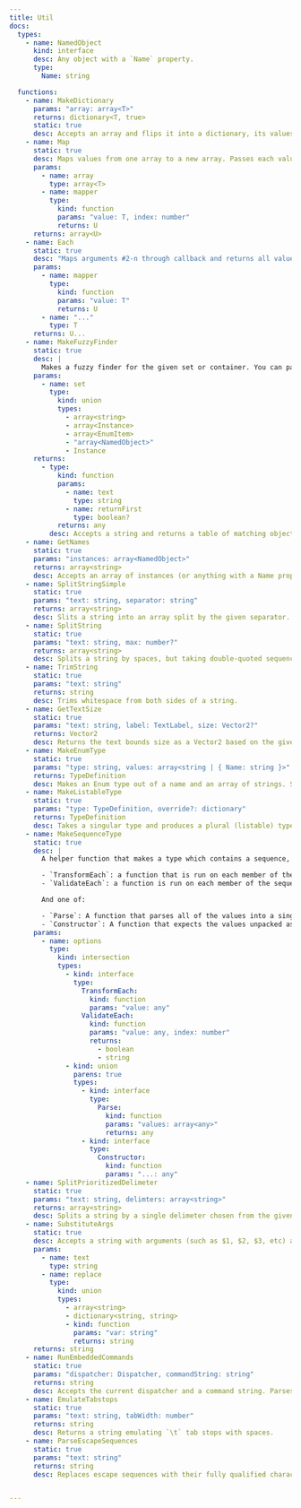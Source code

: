```yaml
---
title: Util
docs:
  types:
    - name: NamedObject
      kind: interface
      desc: Any object with a `Name` property.
      type:
        Name: string

  functions:
    - name: MakeDictionary
      params: "array: array<T>"
      returns: dictionary<T, true>
      static: true
      desc: Accepts an array and flips it into a dictionary, its values becoming keys in the dictionary with the value of `true`.
    - name: Map
      static: true
      desc: Maps values from one array to a new array. Passes each value through the given callback and uses its return value in the same position in the new array.
      params:
        - name: array
          type: array<T>
        - name: mapper
          type:
            kind: function
            params: "value: T, index: number"
            returns: U
      returns: array<U>
    - name: Each
      static: true
      desc: "Maps arguments #2-n through callback and returns all values as tuple."
      params:
        - name: mapper
          type:
            kind: function
            params: "value: T"
            returns: U
        - name: "..."
          type: T
      returns: U...
    - name: MakeFuzzyFinder
      static: true
      desc: |
        Makes a fuzzy finder for the given set or container. You can pass an array of strings, array of instances, array of EnumItems, array of dictionaries with a Name key or an instance (in which case its children will be used).
      params:
        - name: set
          type:
            kind: union
            types:
              - array<string>
              - array<Instance>
              - array<EnumItem>
              - "array<NamedObject>"
              - Instance
      returns:
        - type:
            kind: function
            params:
              - name: text
                type: string
              - name: returnFirst
                type: boolean?
            returns: any
          desc: Accepts a string and returns a table of matching objects. Exact matches are inserted in the front of the resultant array.
    - name: GetNames
      static: true
      params: "instances: array<NamedObject>"
      returns: array<string>
      desc: Accepts an array of instances (or anything with a Name property) and maps them into an array of their names.
    - name: SplitStringSimple
      static: true
      params: "text: string, separator: string"
      returns: array<string>
      desc: Slits a string into an array split by the given separator.
    - name: SplitString
      static: true
      params: "text: string, max: number?"
      returns: array<string>
      desc: Splits a string by spaces, but taking double-quoted sequences into account which will be treated as a single value.
    - name: TrimString
      static: true
      params: "text: string"
      returns: string
      desc: Trims whitespace from both sides of a string.
    - name: GetTextSize
      static: true
      params: "text: string, label: TextLabel, size: Vector2?"
      returns: Vector2
      desc: Returns the text bounds size as a Vector2 based on the given label and optional display size. If size is omitted, the absolute width is used.
    - name: MakeEnumType
      static: true
      params: "type: string, values: array<string | { Name: string }>"
      returns: TypeDefinition
      desc: Makes an Enum type out of a name and an array of strings. See Enum Values.
    - name: MakeListableType
      static: true
      params: "type: TypeDefinition, override?: dictionary"
      returns: TypeDefinition
      desc: Takes a singular type and produces a plural (listable) type out of it.
    - name: MakeSequenceType
      static: true
      desc: |
        A helper function that makes a type which contains a sequence, like Vector3 or Color3. The delimeter can be either `,` or whitespace, checking `,` first. options is a table that can contain:

        - `TransformEach`: a function that is run on each member of the sequence, transforming it individually.
        - `ValidateEach`: a function is run on each member of the sequence validating it. It is passed the value and the index at which it occurs in the sequence. It should return true if it is valid, or false and a string reason if it is not.

        And one of:

        - `Parse`: A function that parses all of the values into a single type.
        - `Constructor`: A function that expects the values unpacked as parameters to create the parsed object. This is a shorthand that allows you to set Constructor directly to Vector3.new, for example.
      params:
        - name: options
          type:
            kind: intersection
            types:
              - kind: interface
                type:
                  TransformEach:
                    kind: function
                    params: "value: any"
                  ValidateEach:
                    kind: function
                    params: "value: any, index: number"
                    returns:
                      - boolean
                      - string
              - kind: union
                parens: true
                types:
                  - kind: interface
                    type:
                      Parse:
                        kind: function
                        params: "values: array<any>"
                        returns: any
                  - kind: interface
                    type:
                      Constructor:
                        kind: function
                        params: "...: any"
    - name: SplitPrioritizedDelimeter
      static: true
      params: "text: string, delimters: array<string>"
      returns: array<string>
      desc: Splits a string by a single delimeter chosen from the given set. The first matching delimeter from the set becomes the split character.
    - name: SubstituteArgs
      static: true
      desc: Accepts a string with arguments (such as $1, $2, $3, etc) and a table or function to use with string.gsub. Returns a string with arguments replaced with their values.
      params:
        - name: text
          type: string
        - name: replace
          type:
            kind: union
            types:
              - array<string>
              - dictionary<string, string>
              - kind: function
                params: "var: string"
                returns: string
      returns: string
    - name: RunEmbeddedCommands
      static: true
      params: "dispatcher: Dispatcher, commandString: string"
      returns: string
      desc: Accepts the current dispatcher and a command string. Parses embedded commands from within the string, evaluating to the output of the command when run with `dispatcher:EvaluateAndRun`. Returns the response string.
    - name: EmulateTabstops
      static: true
      params: "text: string, tabWidth: number"
      returns: string
      desc: Returns a string emulating `\t` tab stops with spaces.
    - name: ParseEscapeSequences
      static: true
      params: "text: string"
      returns: string
      desc: Replaces escape sequences with their fully qualified characters in a string. This only parses `\n`, `\t`, `\uXXXX`, and `\xXX` where `X` is any hexadecimal character.


---
```


<ApiDocs />